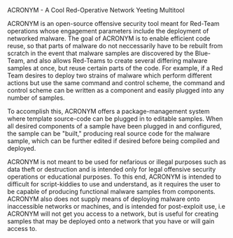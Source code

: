 ACRONYM - A Cool Red-Operative Network Yeeting Multitool

ACRONYM is an open-source offensive security tool meant for Red-Team operations whose engagement
parameters include the deployment of networked malware. The goal of ACRONYM is to enable efficient
code reuse, so that parts of malware do not neccessarily have to be rebuilt from scratch in the
event that malware samples are discovered by the Blue-Team, and also allows Red-Teams to create
several differing malware samples at once, but reuse certain parts of the code. For example, if
a Red Team desires to deploy two strains of malware which perform different actions but use the
same command and control scheme, the command and control scheme can be written as a component
and easily plugged into any number of samples.

To accomplish this, ACRONYM offers a package-management system where template source-code can be
plugged in to editable samples. When all desired components of a sample have been plugged in and
configured, the sample can be "built," producing real source code for the malware sample, which
can be further edited if desired before being compiled and deployed.

ACRONYM is not meant to be used for nefarious or illegal purposes such as data theft or destruction
and is intended only for legal offensive security operations or educational purposes. To this end,
ACRONYM is intended to difficult for script-kiddies to use and understand, as it requires the user
to be capable of producing functional malware samples from components. ACRONYM also does not supply
means of deploying malware onto inaccessible networks or machines, and is intended for post-exploit
use, i.e ACRONYM will not get you access to a network, but is useful for creating samples that may
be deployed onto a network that you have or will gain access to.